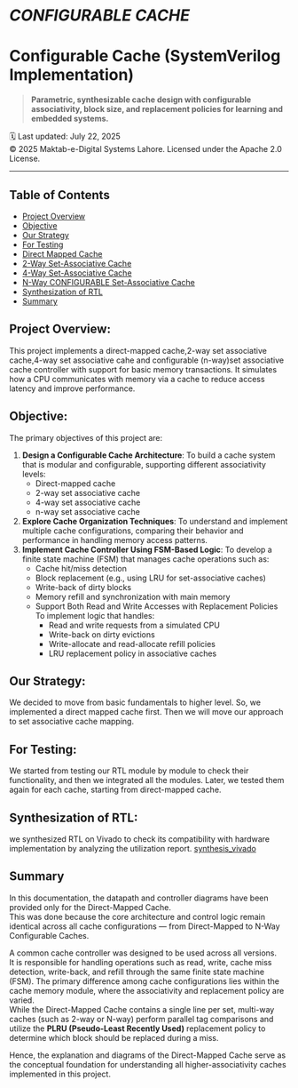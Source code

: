 # ***CONFIGURABLE CACHE***
# Configurable Cache (SystemVerilog Implementation)

> **Parametric, synthesizable cache design with configurable associativity, block size, and replacement policies for learning and embedded systems.**

🗓️ Last updated: July 22, 2025  
© 2025 Maktab-e-Digital Systems Lahore. Licensed under the Apache 2.0 License.

---

##  Table of Contents
- [Project Overview](#project-overview)
- [Objective](#objective)
- [Our Strategy](#our-strategy)
- [For Testing](#for-testing)
- [Direct Mapped Cache](directmappedreadme.md)
- [2-Way Set-Associative Cache](2way.md)
- [4-Way Set-Associative Cache](4way.md)
- [N-Way CONFIGURABLE Set-Associative Cache](nway.md)
- [Synthesization of RTL](#synthesization-of-rtl)
- [Summary](#Summary)

## Project Overview:
This project implements a direct-mapped cache,2-way set associative cache,4-way set associative cahe and configurable (n-way)set associative cache controller with support for basic memory transactions. It simulates how a CPU communicates with memory via a cache to reduce access latency and improve performance. 
## Objective:
The primary objectives of this project are:
1. **Design a Configurable Cache Architecture**: 
To build a cache system that is modular and configurable, supporting different associativity levels:
   - Direct-mapped cache
   - 2-way set associative cache
   - 4-way set associative cache
   - n-way set associative cache
2. **Explore Cache Organization Techniques**: 
To understand and implement multiple cache configurations, comparing their behavior and performance in handling memory access patterns.
3. **Implement Cache Controller Using FSM-Based Logic**: 
To develop a finite state machine (FSM) that manages cache operations such as:
   - Cache hit/miss detection
   - Block replacement (e.g., using LRU for set-associative caches)
   - Write-back of dirty blocks
   - Memory refill and synchronization with main memory
   - Support Both Read and Write Accesses with Replacement Policies
To implement logic that handles:
       - Read and write requests from a simulated CPU
       - Write-back on dirty evictions
       - Write-allocate and read-allocate refill policies
       - LRU replacement policy in associative caches

## Our Strategy:
We decided to move from basic fundamentals to higher level. So, we implemented a direct mapped cache first. Then we will move our approach to set associative cache mapping.
## For Testing:
We started from testing our RTL module by module to check their functionality, and then we integrated all the modules. Later, we tested them again for each cache, starting from direct-mapped cache.
## Synthesization of RTL:
we synthesized RTL on Vivado to check its compatibility with hardware implementation by analyzing the utilization report.
[synthesis_vivado](https://github.com/meds-ee-uet/Configurable-Cache/tree/main/synthesis_vivado)

## Summary 
In this documentation, the datapath and controller diagrams have been provided only for the Direct-Mapped Cache.  
This was done because the core architecture and control logic remain identical across all cache configurations — from Direct-Mapped to N-Way Configurable Caches.

A common cache controller was designed to be used across all versions.  
It is responsible for handling operations such as read, write, cache miss detection, write-back, and refill through the same finite state machine (FSM).
The primary difference among cache configurations lies within the cache memory module, where the associativity and replacement policy are varied.  
While the Direct-Mapped Cache contains a single line per set, multi-way caches (such as 2-way or N-way) perform parallel tag comparisons  and utilize the **PLRU (Pseudo-Least Recently Used)** replacement policy to determine which block should be replaced during a miss.

Hence, the explanation and diagrams of the Direct-Mapped Cache serve as the conceptual foundation for understanding all higher-associativity caches implemented in this project.

























  






